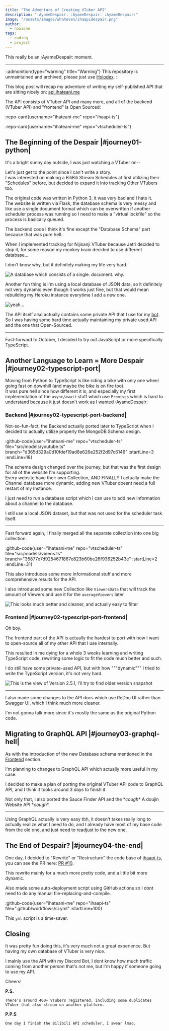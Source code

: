 ```yaml
---
title: "The Adventure of Creating VTuber API"
description: ":AyameDespair: :AyameDespair: :AyameDespair:"
image: "/assets/images/whateven/ihaapidespair.png"
author:
  - noaione
tags:
  - coding
  - project
---
```


This really be an :AyameDespair: moment.

<!--more-->

---

::admonition{type="warning" title="Warning"}
This repository is unmaintained and archived, please just use [Holodex](https://holodex.net).
::

This blog post will recap my adventure of writing my self-published API that are sitting nicely on: [api.ihateani.me](https://api.ihateani.me)

The API consists of VTuber API and many more, and all of the backend (VTuber API) and "frontend" is Open Sourced:

:repo-card{username="ihateani-me" repo="ihaapi-ts"}

:repo-card{username="ihateani-me" repo="vtscheduler-ts"}

## The Beginning of the Despair |#journey01-python|

It's a bright sunny day outside, I was just watching a VTuber on--

Let's just get to the point since I can't write a story.<br />
I was interested on making a BiliBili Stream Schedules at first utilizing their "Schedules" before, but decided to expand it into tracking Other VTubers too.

The original code was written in Python 3, it was very bad and I hate it.<br />
The website is written via Flask, the database schema is very messy and like use a single document format which can be overwritten if another scheduler process was running so I need to make a "virtual lockfile" so the process is basically queued.

The backend code I think it's fine except the "Database Schema" part because that was pure hell.

When I implemented tracking for Nijisanji VTuber because Jetri decided to stop it, for some reason my monkey brain decided to use different database...

I don't know why, but it definitely making my life very hard.

![A database which consists of a single. document. why.](/assets/images/whateven/01_mdbnijihell.png)

Another fun thing is I'm using a local database of JSON data, so it definitely not very dynamic even though it works just fine, but that would mean rebuilding my Heroku instance everytime I add a new one.

![yeah...](/assets/images/whateven/02_vtbdataset.png)

The API itself also actually contains some private API that I use for my [bot](/posts/naotimes).<br />
So I was having some hard time actually maintaining my private used API and the one that Open-Sourced.

---

Fast-forward to October, I decided to try out JavaScript or more specifically TypeScript.<br />

## Another Language to Learn = More Despair |#journey02-typescript-port|

Moving from Python to TypeScript is like riding a bike with only one wheel going fast on downhill (and maybe the bike is on fire too).<br />
It was pure hell since how different it is, and especially my first implementation of the `async/await` stuff which use `Promises` which is hard to understand because it just doesn't work as I wanted :AyameDespair:

### Backend |#journey02-typescript-port-backend|

Not-so-fun-fact, the Backend actually ported later to TypeScript when I decided to actually utilize properly the MongoDB Schema design.

:github-code{user="ihateani-me" repo="vtscheduler-ts" file="src/models/youtube.ts" branch="d365d329a0d10fdef19ad8e626e252f2d97c6146" :startLine=3 :endLine=18}

The schema design changed over the journey, but that was the first design for all of the website I'm supporting.<br />
Every website have their own Collection, AND FINALLY I actually make the Channel database more dynamic, adding new VTuber doesnt need a full restart of my Instance.

I just need to run a database script which I can use to add new information about a channel to the database.

I still use a local JSON dataset, but that was not used for the scheduler task itself.

---

Fast forward again, I finally merged all the separate collection into one big collection.

:github-code{user="ihateani-me" repo="vtscheduler-ts" file="src/models/videos.ts" branch="35877e7d9254671867e823b60be26f936252b43e" :startLine=2 :endLine=31}

This also introduces some more informational stuff and more comprehensive results for the API.

I also introduced some new Collection like `ViewersData` that will track the amount of Viewers and use it for the `averageViewers` later

![This looks much better and cleaner, and actually easy to filter](/assets/images/whateven/03_db_that_looks_clean_enough_lmao.png)

### Frontend |#journey02-typescript-port-frontend|

Oh boy.

The frontend part of the API is actually the hardest to port with how I want to open-source all of my other API that I use internally.

This resulted in me dying for a whole 3 weeks learning and writing TypeScript code, rewriting some logic to fit the code much better and such.

I do still have some private-used API, but with how """dynamic""" I tried to write the TypeScript version, it's not very hard.

![This is the view of Version 2.5.1, I'll try to find older version snapshot](/assets/images/whateven/04_ihaapiv251.png)

---

I also made some changes to the API docs which use ReDoc UI rather than Swagger UI, which I think much more cleaner.

I'm not gonna talk more since it's mostly the same as the original Python code.

## Migrating to GraphQL API |#journey03-graphql-hell|

As with the introduction of the new Database schema mentioned in the [Frontend](#journey02-typescript-port-frontend) section.

I'm planning to changes to GraphQL API which actually more useful in my case.

I decided to make a plan of porting the original VTuber API code to GraphQL API, and I think it tooks around 3 days to finish it.

Not only that, I also ported the Sauce Finder API and the \*_cough_\* A doujin Website API \*_cough_\*.

---

Using GraphQL actually is very easy tbh, it doesn't takes really long to actually realize what I need to do, and I already have most of my base code from the old one, and just need to readjust to the new one.

## The End of Despair? |#journey04-the-end|

One day, I decided to "Rewrite" or "Restructure" the code base of [ihaapi-ts](https://github.com/ihateani-me/ihaapi-ts), you can see the PR here: [PR #10](https://github.com/ihateani-me/ihaapi-ts/pull/10).

This rewrite mainly for a much more pretty code, and a little bit more dynamic.

Also made some auto-deployment script using GitHub actions so I dont need to do any manual file-replacing-and-compile.

:github-code{user="ihateani-me" repo="ihaapi-ts" file=".github/workflows/ci.yml" :startLine=100}

This `yml` script is a time-saver.

## Closing

It was pretty fun doing this, it's very much not a great experience. But having my own database of VTuber is very nice.

I mainly use the API with my Discord Bot, I dont know how much traffic coming from another person that's not me, but I'm happy if someone going to use my API.

Cheers!

**P.S.**<br />

```
There's around 400+ VTubers registered, including some duplicates VTuber that also stream on another platform.
```

**P.P.S**<br />

```
One day I finish the Bilibili API scheduler, I swear lmao.
```
